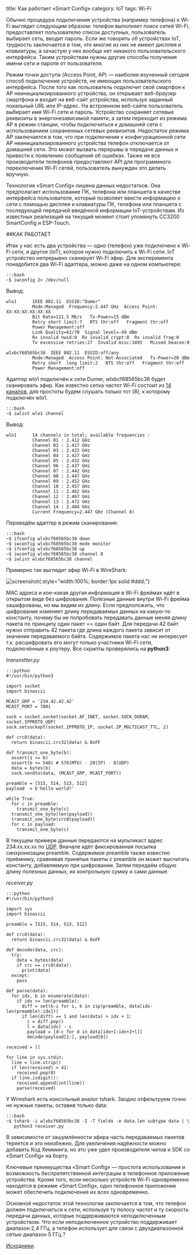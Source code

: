 title:  Как работает «Smart Config»
category: IoT
tags: Wi-Fi

Обычно процедура подключения устройства (например телефона) к Wi-Fi выглядит следующим образом: телефон выполняет поиск сетей Wi-Fi, предоставляет пользователю список доступных, пользователь выбирает сеть, вводит пароль. Если же говорить об устройствах IoT, трудность заключается в том, что многие из них не имеют дисплея и клавиатуры, а зачастую у них вообще нет никакого пользовательского интерфейса. Таким устройствам нужны другие способы получения имени сети и пароля от пользователя.

Режим точки доступа (Access Point, AP) — наиболее изученный сегодня способ подключения устройств, не имеющих пользовательского интерфейса. После того как пользователь подключит свой смартфон к AP неинициализированного устройства, он открывает веб-браузер смартфона и входит на веб-сайт устройства, используя заданный локальный URL или IP-адрес. На встроенном веб-сайте пользователь выбирает имя Wi-Fi сети и пароль. Устройство сохраняет сетевые реквизиты в энергонезависимой памяти, а затем переходит из режима AP в режим станции, чтобы подключиться к домашней сети с использованием сохраненных сетевых реквизитов. Недостаток режима AP заключается в том, что при подключении к конфигурационной сети AP неинициализированного устройства телефон отключается от домашней сети. Это может вызвать перерывы в передаче данных и привести к появлению сообщений об ошибках. Также не все производители телефонов предоставляют API для программного переключения Wi-Fi сетей, пользователь вынужден это делать вручную.

Технология «Smart Config» лишена данных недостатков. Она предполагает использование ПК, телефона или планшета в качестве интерфейса пользователя, который позволяет ввести информацию о сети с помощью дисплея и клавиатуры ПК, телефона или планшета с последующей передачей введённой информации IoT-устройствам. Из известных реализаций на текущий момент стоит упомянуть CC3200 SmartConfig и ESP-Touch.

##КАК РАБОТАЕТ

Итак у нас есть два устройства — одно (телефон) уже подключено к Wi-Fi сети, и другое (IoT), которое нужно подключить к Wi-Fi сети. IoT устройство непрерывно сканирует Wi-Fi эфир. Для эксперимента понадобится два  Wi-Fi адаптера, можно даже на одном компьютере:

    :::bash
    ~$ iwconfig 2> /dev/null

Вывод:

    wlo1      IEEE 802.11  ESSID:"Dumer"  
              Mode:Managed  Frequency:2.447 GHz  Access Point: XX:XX:XX:XX:XX:XX   
              Bit Rate=121.5 Mb/s   Tx-Power=15 dBm   
              Retry short limit:7   RTS thr:off   Fragment thr:off
              Power Management:off
              Link Quality=61/70  Signal level=-49 dBm  
              Rx invalid nwid:0  Rx invalid crypt:0  Rx invalid frag:0
              Tx excessive retries:27  Invalid misc:3493   Missed beacon:0

    wlxbcf68565bc38  IEEE 802.11  ESSID:off/any  
              Mode:Managed  Access Point: Not-Associated   Tx-Power=20 dBm   
              Retry short  long limit:2   RTS thr:off   Fragment thr:off
              Power Management:off

Адаптер wlo1 подключён к сети Dumer, wlxbcf68565bc38 будет сканировать эфир. Как известно сетка частот Wi-Fi состоит из [14 каналов]({filename}../2016-07-17-gnuplot-wifi/2016-07-17-gnuplot-wifi.md), для простоты будем слушать только тот (8), к которому подключён wlo1.

    :::bash
    ~$ iwlist wlo1 channel

Вывод:

    wlo1      14 channels in total; available frequencies :
              Channel 01 : 2.412 GHz
              Channel 02 : 2.417 GHz
              Channel 03 : 2.422 GHz
              Channel 04 : 2.427 GHz
              Channel 05 : 2.432 GHz
              Channel 06 : 2.437 GHz
              Channel 07 : 2.442 GHz
              Channel 08 : 2.447 GHz
              Channel 09 : 2.452 GHz
              Channel 10 : 2.457 GHz
              Channel 11 : 2.462 GHz
              Channel 12 : 2.467 GHz
              Channel 13 : 2.472 GHz
              Channel 14 : 2.484 GHz
              Current Frequency=2.447 GHz (Channel 8)

Переведём адаптер в режим сканирования:

    :::bash
    ~$ ifconfig wlxbcf68565bc38 down
    ~$ iwconfig wlxbcf68565bc38 mode monitor
    ~$ ifconfig wlxbcf68565bc38 up
    ~$ iwconfig wlxbcf68565bc38 channel 8
    ~$ iwlist wlxbcf68565bc38 channel

Примерно так выглядит эфир Wi-Fi в WireShark:

![screenshot]({attach}wirshark.png){:style="width:100%; border:1px solid #ddd;"}

MAC адреса и кое-какая другая информация в Wi-Fi фреймах идёт в открытом виде без шифрования. Полезные данные внутри Wi-Fi фрейма зашифрованы, но мы видим их длину. Если предположить, что шифрование изменяет длину передаваемых данных на какую-то константу, почему бы не попробовать передавать данные меняя длину пакета по принципу один пакет == один байт. Для передачи 42 байт нужно отправить 42 пакета где длина каждого пакета зависит от значения передаваемого байта. Содержимое пакета нас не интересует т.к. расшифровать его могут только участники Wi-Fi сети, подключённые к роутеру. Все скрипты проверялись на **python3**:

*transmitter.py*

    :::python
    #!/usr/bin/python3

    import socket
    import binascii

    MCAST_GRP = '234.42.42.42'
    MCAST_PORT = 7001

    sock = socket.socket(socket.AF_INET, socket.SOCK_DGRAM, socket.IPPROTO_UDP)
    sock.setsockopt(socket.IPPROTO_IP, socket.IP_MULTICAST_TTL, 2)

    def crc8(data):
      return binascii.crc32(data) & 0xFF

    def transmit_one_byte(b):
      assert(1 <= b)
      assert(b <= 548) # 576(MTU) - 20(IP) - 8(UDP)
      data = bytes(b)
      sock.sendto(data, (MCAST_GRP, MCAST_PORT))

    preamble = [515, 514, 513, 512]
    payload  = b'hello world!'

    while True:
      for c in preamble:
        transmit_one_byte(c)
      transmit_one_byte(len(payload))
      transmit_one_byte(crc8(payload))
      for c in payload:
        transmit_one_byte(c)

В текущем примере данные передаются на мультикаст адрес 234.xx.xx.xx по [UDP]({filename}../contiki/2017-10-03-udp/2017-10-03-udp.md). Вначале идёт фиксированная посылка синхронизации preamble. Содержимое preamble также известно приёмнику, сравнивая принятые пакеты с preamble он может высчитать константу, добавляемую при шифровании. Затем передаём общую длину полезных данных, их контрольную сумму и сами данные.

*receiver.py*

    :::python
    #!/usr/bin/python3

    import sys
    import binascii

    preamble = [515, 514, 513, 512]

    def crc8(data):
      return binascii.crc32(data) & 0xFF

    def decode(data, crc):
      try:
        data = bytes(data)
        if crc == crc8(data):
          print(data)
      except:
        pass

    def parse(data):
      for idx, b in enumerate(data):
        if idx >= len(preamble):
          diff = set(k-i for i, k in zip(preamble, data[idx-len(preamble):idx]))
          if len(diff) == 1 and len(data) > idx + 1:
            c = diff.pop()
            l = data[idx] - c
            payload = [d-c for d in data[idx+1:idx+2+l]]
            decode(payload[1:], payload[0])

    received = []

    for line in sys.stdin:
      line = line.strip()
      if len(received) > 42:
        received.pop(0)
      if line.isdigit():
        received.append(int(line))
        parse(received)

У Wireshark есть консольный аналог tshark. Заодно отфильтруем точно не нужные пакеты, оставив только data:

    :::bash
    ~$ tshark -i wlxbcf68565bc38 -I -T fields -e data.len subtype data | \
       python3 receiver.py

В зависимости от зашумлённости эфира часть передаваемых пакетов теряется и это неизбежно. Для увеличения надёжности можно добавить Код Хемминга, но это уже удел производителя чипов и SDK со «Smart Config» на борту.

Ключевые преимущества «Smart Config» — простота использования и возможность беспрепятственной интеграции в телефонное приложение устройства. Кроме того, если несколько устройств Wi-Fi одновременно находятся в режиме «Smart Config», одно телефонное приложение может обеспечить подключение их всех одновременно.

Основной недостаток этой технологии заключается в том, что телефон должен подключаться к сети, используя ту полосу частот и ту скорость передачи данных, которые поддерживаются неподключенным устройством. Что если неподключенное устройство поддерживает диапазон 2,4 ГГц, а телефон использует для связи с двухдиапазонной сетью диапазон 5 ГГц ?

[Исходники]({attach}smartconfig.zip).